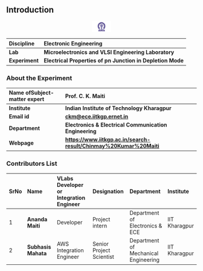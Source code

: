## Introduction

<div align="center">
<img src="experiment/images/iitkgp.png" width="10%">
</div>

<b>Discipline | <b> Electronic Engineering 
:--|:--|
<b> Lab | <b> **Microelectronics and VLSI Engineering Laboratory**
<b> Experiment|     <b> **Electrical Properties of pn Junction in Depletion Mode**


### About the Experiment 

<!--Fill a brief description of this experiment here-->

<b>Name ofSubject-matter expert | <b> **Prof. C. K. Maiti**
:--|:--|
<b> Institute | <b>  **Indian Institute of Technology Kharagpur**
<b> Email id|     <b>  **ckm@ece.iitkgp.ernet.in**
<b> Department |  **Electronics & Electrical Communication Engineering**
<b>Webpage| <b> https://www.iitkgp.ac.in/search-result/Chinmay%20Kumar%20Maiti



### Contributors List

SrNo | Name | VLabs Developer or Integration Engineer | Designation | Department| Institute
:--|:--|:--|:--|:--|:--|
1 | **Ananda Maiti** |Developer | Project intern | Department of Electronics & ECE | IIT Kharagpur |
2 | **Subhasis Mahata** |AWS Integration Engineer | Senior Project Scientist | Department of Mechanical Engineering | IIT Kharagpur | 
